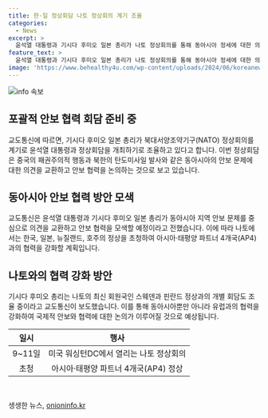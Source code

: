 ```yaml
---
title: 한·일 정상회담 나토 정상회의 계기 조율
categories:
  - News
excerpt: >
  윤석열 대통령과 기시다 후미오 일본 총리가 나토 정상회의를 통해 동아시아 정세에 대한 의견을 교환하고, 안보 협력을 논의할 계획이라고 교도통신이 보도했다. 중국의 패권주의적 행동과 북한의 탄도미사일 발사에 대응하기 위한 것으로, 한국, 일본, 뉴질랜드, 호주가 나토 정상회의에 참석하며, 기시다 총리는 스웨덴, 핀란드 정상과도 개별 회담을 조율 중이라고 전해졌다.
feature_text: >
  윤석열 대통령과 기시다 후미오 일본 총리가 나토 정상회의를 통해 동아시아 정세에 대한 의견을 교환하고, 안보 협력을 논의할 계획이라고 교도통신이 보도했다. 중국의 패권주의적 행동과 북한의 탄도미사일 발사에 대응하기 위한 것으로, 한국, 일본, 뉴질랜드, 호주가 나토 정상회의에 참석하며, 기시다 총리는 스웨덴, 핀란드 정상과도 개별 회담을 조율 중이라고 전해졌다.
image: 'https://www.behealthy4u.com/wp-content/uploads/2024/06/koreanews.jpg'
---
```


<p><img src="https://www.behealthy4u.com/wp-content/uploads/2024/06/koreanews.jpg" alt="info 속보" /></p>

<h2 data-ke-size="size26">포괄적 안보 협력 회담 준비 중</h2>

<p data-ke-size="size16">교도통신에 따르면, 기시다 후미오 일본 총리가 북대서양조약기구(NATO) 정상회의를 계기로 윤석열 대통령과 정상회담을 개최하기로 조율하고 있다고 합니다. 이번 정상회담은 중국의 패권주의적 행동과 북한의 탄도미사일 발사와 같은 동아시아의 안보 문제에 대한 의견을 교환하고 안보 협력을 논의하는 것으로 보고 있습니다.</p>

<h2 data-ke-size="size26">동아시아 안보 협력 방안 모색</h2>

<p data-ke-size="size16">교도통신은 윤석열 대통령과 기시다 후미오 일본 총리가 동아시아 지역 안보 문제를 중심으로 의견을 교환하고 안보 협력을 모색할 예정이라고 전했습니다. 이에 따라 나토에서는 한국, 일본, 뉴질랜드, 호주의 정상을 초청하여 아시아·태평양 파트너 4개국(AP4)과의 협력을 강화할 계획입니다.</p>

<h2 data-ke-size="size26">나토와의 협력 강화 방안</h2>

<p data-ke-size="size16">기시다 후미오 총리는 나토의 최신 회원국인 스웨덴과 핀란드 정상과의 개별 회담도 조율 중이라고 교도통신이 보도했습니다. 이를 통해 동아시아뿐만 아니라 유럽과의 협력을 강화하여 국제적 안보와 협력에 대한 논의가 이루어질 것으로 예상됩니다.</p>

<table>
<thead>
<tr>
<th style="text-align: center;">일시</th>
<th style="text-align: center;">행사</th>
</tr>
</thead>
<tbody>
<tr>
<td style="text-align: center;">9~11일</td>
<td style="text-align: center;">미국 워싱턴DC에서 열리는 나토 정상회의</td>
</tr>
<tr>
<td style="text-align: center;">초청</td>
<td style="text-align: center;">아시아·태평양 파트너 4개국(AP4) 정상</td>
</tr>
</tbody>
</table>

<p data-ke-size="size16">&nbsp;</p>
생생한 뉴스, <a href="https://onioninfo.kr" rel="dofollow">onioninfo.kr</a>


